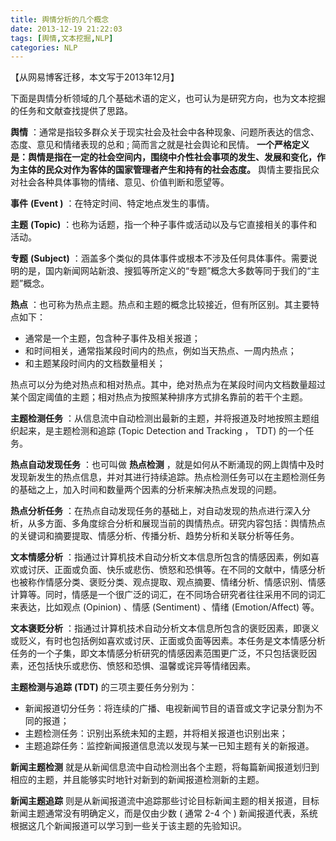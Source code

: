 ```yaml
---
title: 舆情分析的几个概念
date: 2013-12-19 21:22:03
tags: [舆情,文本挖掘,NLP]
categories: NLP
---
```

【从网易博客迁移，本文写于2013年12月】

下面是舆情分析领域的几个基础术语的定义，也可认为是研究方向，也为文本挖掘的任务和文献查找提供了思路。
<!--more-->
**舆情** ：通常是指较多群众关于现实社会及社会中各种现象、问题所表达的信念、态度、意见和情绪表现的总和 ; 简而言之就是社会舆论和民情。 **一个严格定义是：舆情是指在一定的社会空间内，围绕中介性社会事项的发生、发展和变化，作为主体的民众对作为客体的国家管理者产生和持有的社会态度。** 舆情主要指民众对社会各种具体事物的情绪、意见、价值判断和愿望等。

**事件** **(Event )** ：在特定时间、特定地点发生的事情。

**主题** **(Topic)** ：也称为话题，指一个种子事件或活动以及与它直接相关的事件和活动。

**专题** **(Subject)** ：涵盖多个类似的具体事件或根本不涉及任何具体事件。需要说明的是，国内新闻网站新浪、搜狐等所定义的“专题”概念大多数等同于我们的“主题”概念。

**热点** ：也可称为热点主题。热点和主题的概念比较接近，但有所区别。其主要特点如下：

*    通常是一个主题，包含种子事件及相关报道；
*    和时间相关，通常指某段时间内的热点，例如当天热点、一周内热点；
*    和主题某段时间内的文档数量相关；

热点可以分为绝对热点和相对热点。其中，绝对热点为在某段时间内文档数量超过某个固定阈值的主题；相对热点为按照某种排序方式排名靠前的若干个主题。

**主题检测任务** ：从信息流中自动检测出最新的主题，并将报道及时地按照主题组织起来，是主题检测和追踪 (Topic Detection and Tracking ， TDT) 的一个任务。

**热点自动发现任务** ：也可叫做 **热点检测** ，就是如何从不断涌现的网上舆情中及时发现新发生的热点信息，并对其进行持续追踪。热点检测任务可以在主题检测任务的基础之上，加入时间和数量两个因素的分析来解决热点发现的问题。

**热点分析任务** ：在热点自动发现任务的基础上，对自动发现的热点进行深入分析，从多方面、多角度综合分析和展现当前的舆情热点。研究内容包括：舆情热点的关键词和摘要提取、情感分析、传播分析、趋势分析和关联分析等任务。

**文本情感分析** ：指通过计算机技术自动分析文本信息所包含的情感因素，例如喜欢或讨厌、正面或负面、快乐或悲伤、愤怒和恐惧等。在不同的文献中，情感分析也被称作情感分类、褒贬分类、观点提取、观点摘要、情绪分析、情感识别、情感计算等。同时，情感是一个很广泛的词汇，在不同场合研究者往往采用不同的词汇来表达，比如观点 (Opinion) 、情感 (Sentiment) 、情绪 (Emotion/Affect) 等。

**文本褒贬分析** ：指通过计算机技术自动分析文本信息所包含的褒贬因素，即褒义或贬义，有时也包括例如喜欢或讨厌、正面或负面等因素。本任务是文本情感分析任务的一个子集，即文本情感分析研究的情感因素范围更广泛，不只包括褒贬因素，还包括快乐或悲伤、愤怒和恐惧、温馨或诧异等情绪因素。

**主题检测与追踪** **(TDT)** 的三项主要任务分别为：

*    新闻报道切分任务：将连续的广播、电视新闻节目的语音或文字记录分割为不同的报道；
*    主题检测任务：识别出系统未知的主题，并将相关报道也识别出来；
*    主题追踪任务：监控新闻报道信息流以发现与某一已知主题有关的新报道。

**新闻主题检测** 就是从新闻信息流中自动检测出各个主题，将每篇新闻报道划归到相应的主题，并且能够实时地针对新到的新闻报道检测新的主题。

**新闻主题追踪** 则是从新闻报道流中追踪那些讨论目标新闻主题的相关报道，目标新闻主题通常没有明确定义，而是仅由少数 ( 通常 2-4 个 ) 新闻报道代表，系统根据这几个新闻报道可以学习到一些关于该主题的先验知识。

